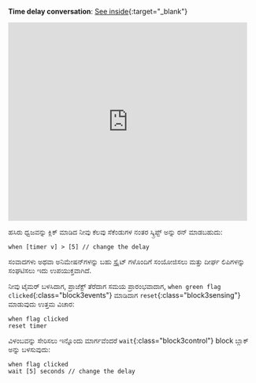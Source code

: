 **Time delay conversation**: [See inside](https://scratch.mit.edu/projects/499336065/editor){:target="_blank"}

<div class="scratch-preview">
  <iframe allowtransparency="true" width="485" height="402" src="https://scratch.mit.edu/projects/embed/499336065/?autostart=false" frameborder="0"></iframe>
</div>

ಹಸಿರು ಧ್ವಜವನ್ನು ಕ್ಲಿಕ್ ಮಾಡಿದ ನೀವು ಕೆಲವು ಸೆಕೆಂಡುಗಳ ನಂತರ ಸ್ಕ್ರಿಪ್ಟ್ ಅನ್ನು ರನ್ ಮಾಡಬಹುದು:

```blocks3
when [timer v] > [5] // change the delay
```

ಸಂವಾದಗಳು ಅಥವಾ ಅನಿಮೇಷನ್‌ಗಳನ್ನು ಬಹು ಸ್ಪ್ರೈಟ್ ಗಳೊಂದಿಗೆ ಸಂಯೋಜಿಸಲು ಮತ್ತು ದೀರ್ಘ ಲಿಪಿಗಳನ್ನು ಸಂಘಟಿಸಲು ಇದು ಉಪಯುಕ್ತವಾಗಿದೆ.

ನೀವು ಟೈಮರ್ ಬಳಸಿದಾಗ, ಪ್ರಾಜೆಕ್ಟ್ ತೆರೆದಾಗ ಸಮಯ ಪ್ರಾರಂಭವಾದಾಗ, `when green flag clicked`{:class="block3events"} ಮಾಡಿದಾಗ `reset`{:class="block3sensing"} ಮಾಡುವುದು ಉತ್ತಮ ವಿಚಾರ:

```blocks3
when flag clicked
reset timer
```

ವಿಳಂಬವನ್ನು ಸೇರಿಸಲು ಇನ್ನೊಂದು ಮಾರ್ಗವೆಂದರೆ `wait`{:class="block3control"} block ಬ್ಲಾಕ್ ಅನ್ನು ಬಳಸುವುದು:

```blocks3
when flag clicked
wait [5] seconds // change the delay
```
